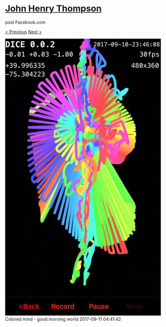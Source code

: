 # [John Henry Thompson](../README.md)
post Facebook.com

[< Previous](2017-09-11-1.md) [Next >](2017-09-11-3.md)

[![](../media/2017-09-11/Timeline-Photos-Colored-mind-good-morning-world.jpg)](../README.md)
Colored mind - good morning world
2017-09-11 04:41:42